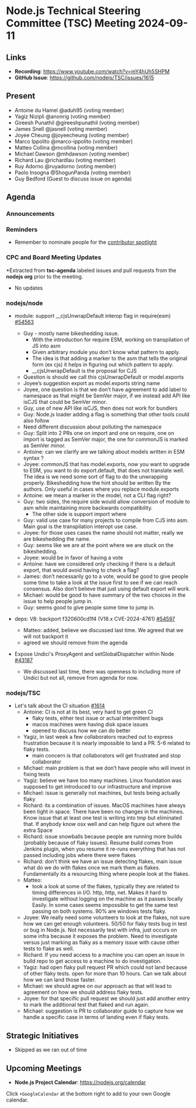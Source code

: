 # Node.js Technical Steering Committee (TSC) Meeting 2024-09-11

## Links

* **Recording**:  <https://www.youtube.com/watch?v=mY4hUh5SHPM>
* **GitHub Issue**: <https://github.com/nodejs/TSC/issues/1615>

## Present

* Antoine du Hamel @aduh95 (voting member)
* Yagiz Nizipli @anonrig (voting member)
* Gireesh Punathil @gireeshpunathil (voting member)
* James Snell @jasnell (voting member)
* Joyee Cheung @joyeecheung (voting member)
* Marco Ippolito @marco-ippolito (voting member)
* Matteo Collina @mcollina (voting member)
* Michael Dawson @mhdawson (voting member)
* Richard Lau @richardlau (voting member)
* Ruy Adorno @ruyadorno (voting member)
* Paolo Insogna @ShogunPanda (voting member)
* Guy Bedford (Guest to discuss issue on agenda)

## Agenda

### Announcements

### Reminders

* Remember to nominate people for the [contributor spotlight](https://github.com/nodejs/node/blob/main/doc/contributing/reconizing-contributors.md#bi-monthly-contributor-spotlight)

### CPC and Board Meeting Updates

*Extracted from **tsc-agenda** labeled issues and pull requests from the **nodejs org** prior to the meeting.

* No updates

### nodejs/node

* module: support __cjsUnwrapDefault interop flag in require(esm) [#54563](https://github.com/nodejs/node/pull/54563)
  * Guy - mostly name bikeshedding issue.
    * With the introduction for require ESM, working on transpilation of JS into asm
    * Given arbitrary module you don’t know what pattern to apply.
    * The idea is that adding a marker to the asm that tells the original form (ex cjs) it
      helps in figuring out which pattern to apply.
    * __cjsUnwrapDefault is the proposal for CJS
  * Question is should we call this cjsUnwrapDefault or model.exports
  * Joyee’s suggestion export as model.exports string name
  * Joyee, one question is that we don’t have agreement to add label to namespace as
    that might be SemVer major, if we instead add API like isCJS that could be SemVer
    minor.
  * Guy, use of new API like isCJS, then does not work for bundlers
  * Guy: Node.js loader adding a flag is something that other tools could also follow
  * Need different discussion about polluting the namespace
  * Guy: Split into 2 PRs one on import and one on require, one on import is tagged as
    SemVer major, the one for commonJS is marked as SemVer minor.
  * Antoine: can we clarify are we talking about models written in ESM syntax ?
  * Joyee: commonJS that has model.exports, now you want to upgrade to ESM, you want
    to do export.default, that does not translate well. The idea is we need some sort
    of flag to do the unwrapping properly. Bikeshedding how the hint should be written
    By the authors. Only useful in cases where you replace module.exports
  * Antoine: we mean a marker in the model, not a CLI flag right?
  * Guy: two sides, the require side would allow conversion of module to asm while
    maintaining more backwards compatibility.
    * The other side is support import where
  * Guy: valid use case for many projects to compile from CJS into asm. Main goal
    is the transpilation interopt use case.
  * Joyee: for those uses cases the name should not matter, really we are bikeshedding
    the name.
  * Guy: seems like we are at the point where we are stuck on the bikeshedding.
  * Joyee: would be in favor of having a vote
  * Antoine: have we considered only checking if there is a default export, that would
    avoid having to check a flag?
  * James: don’t necessarily go to a vote, would be good to give people some time to
    take a look at the issue first to see if we can reach consensus. Also don’t
    believe that just using default export will work.
  * Michael: would be good to have summary of the two choices in the issue to help
    people jump in.
  * Guy: seems good to give people some time to jump in.

* deps: V8: backport f320600cd1f4 (V18.x CVE-2024-4761) [#54597](https://github.com/nodejs/node/pull/54597)
  * Matteo: added, believe we discussed last time. We agreed that we will not backport it
  * agreed we should remove from the agenda

* Expose Undici's ProxyAgent and setGlobalDispatcher within Node [#43187](https://github.com/nodejs/node/issues/43187)
  * We discussed last time, there was openness to including more of Undici but not all, remove
    from agenda for now.

### nodejs/TSC

* Let's talk about the CI situation [#1614](https://github.com/nodejs/TSC/issues/1614)
  * Antoine: CI is not at its best, very hard to get green CI
    * flaky tests, either test issue or actual intermittent bugs
    * macos machines were having disk space issues
    * opened to discuss how we can do better
  * Yagiz, in last week a few collaborators reached out to express frustration because it is nearly
    impossible to land a PR. 5-6 related to flaky tests.
    * main concern is that collaborators will get frustrated and stop collaborator
  * Michael: main problem is that we don’t have people who will invest in fixing tests
  * Yagiz: believe we have too many machines. Linux foundation was supposed to get
    introduced to our infrastructure and improve
  * Michael: issue is generally not machines, but tests being actually flaky
  * Richard: its a combination of issues. MacOS machines have always been tight in space.
    There have been no changes in the machines. Know issue that at least one test is writing into
    tmp but eliminated that. If anybody know osx well and can help figure out where the extra
    Space
  * Richard: issue snowballs because people are running more builds (probably because of
    flaky issues). Resume build comes from Jenkins plugin, when you resume it re-runs
    everything that has not passed including jobs where there were flakes
  * Richard: don’t think we have an issue detecting flakes, main issue what do we do with flakes
    once we mark them as flakes. Fundamentally its a resourcing thing where people look at the
    flakes.
  * Matteo:
    * took a look at some of the flakes, typically they are related to timing differences in I/O. http,
      http, net. Makes it hard to investigate without logging on the machine as it passes locally
      Easily. In some cases seems impossible to get the same test passing on both systems. 90% are windows tests flaky.
  * Joyee: We really need some volunteers to look at the flakes, not sure how we can get enough volunteers. 50/50 for flaky
    tests bug in test or bug in Node.js. Not necessarily test with infra, just occurs on some infra because it exposes
    the problem. Need to investigate versus just marking as flaky as a memory issue with cause other tests to flake as well.
  * Richard: If you need access to a machine you can open an issue in build repo to get access
    to a machine to do investigation.
  * Yagiz: had open flaky pull request PR which could not land because of other flaky tests.
    open for more than 10 hours. Can we talk about how we can land those faster.
  * Michael: we should agree on our approach as that will lead to agreement on how we should
    address flaky tests.
  * Joyee: for that specific pull request we should just add another entry to mark the additional
    test that flaked and run again.
  * Michael: suggestion is PR to collaborator guide to capture how we handle a specific case in
    terms of landing even if flaky tests.

## Strategic Initiatives
  * Skipped as we ran out of time

## Upcoming Meetings

* **Node.js Project Calendar**: <https://nodejs.org/calendar>

Click `+GoogleCalendar` at the bottom right to add to your own Google calendar.
